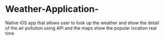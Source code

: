 # Weather-Application-
Native iOS app that allows user to look up the weather and show the detail of the air pollution using API and the maps show the popular location real time    

